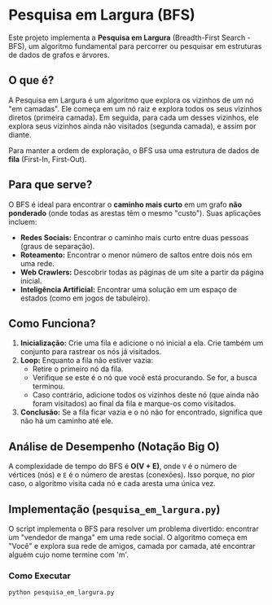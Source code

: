 # Pesquisa em Largura (BFS)

Este projeto implementa a **Pesquisa em Largura** (Breadth-First Search - BFS), um algoritmo fundamental para percorrer ou pesquisar em estruturas de dados de grafos e árvores.

## O que é?

A Pesquisa em Largura é um algoritmo que explora os vizinhos de um nó "em camadas". Ele começa em um nó raiz e explora todos os seus vizinhos diretos (primeira camada). Em seguida, para cada um desses vizinhos, ele explora seus vizinhos ainda não visitados (segunda camada), e assim por diante.

Para manter a ordem de exploração, o BFS usa uma estrutura de dados de **fila** (First-In, First-Out).

## Para que serve?

O BFS é ideal para encontrar o **caminho mais curto** em um grafo **não ponderado** (onde todas as arestas têm o mesmo "custo"). Suas aplicações incluem:

- **Redes Sociais:** Encontrar o caminho mais curto entre duas pessoas (graus de separação).
- **Roteamento:** Encontrar o menor número de saltos entre dois nós em uma rede.
- **Web Crawlers:** Descobrir todas as páginas de um site a partir da página inicial.
- **Inteligência Artificial:** Encontrar uma solução em um espaço de estados (como em jogos de tabuleiro).

## Como Funciona?

1.  **Inicialização:** Crie uma fila e adicione o nó inicial a ela. Crie também um conjunto para rastrear os nós já visitados.
2.  **Loop:** Enquanto a fila não estiver vazia:
    - Retire o primeiro nó da fila.
    - Verifique se este é o nó que você está procurando. Se for, a busca terminou.
    - Caso contrário, adicione todos os vizinhos deste nó (que ainda não foram visitados) ao final da fila e marque-os como visitados.
3.  **Conclusão:** Se a fila ficar vazia e o nó não for encontrado, significa que não há um caminho até ele.

## Análise de Desempenho (Notação Big O)

A complexidade de tempo do BFS é **O(V + E)**, onde `V` é o número de vértices (nós) e `E` é o número de arestas (conexões). Isso porque, no pior caso, o algoritmo visita cada nó e cada aresta uma única vez.

## Implementação (`pesquisa_em_largura.py`)

O script implementa o BFS para resolver um problema divertido: encontrar um "vendedor de manga" em uma rede social. O algoritmo começa em "Você" e explora sua rede de amigos, camada por camada, até encontrar alguém cujo nome termine com 'm'.

### Como Executar

```bash
python pesquisa_em_largura.py
```

